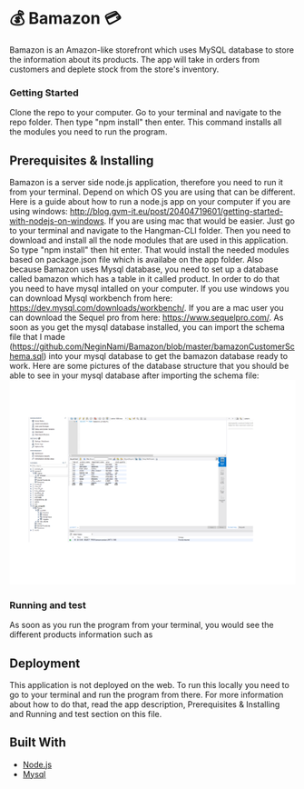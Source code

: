 # :moneybag: Bamazon :credit_card:

Bamazon is an Amazon-like storefront which uses MySQL database to store the information about its products. The app will take in orders from customers and deplete stock from the store's inventory. 

### Getting Started 

Clone the repo to your computer. Go to your terminal and navigate to the repo folder. Then type "npm install" then enter. This command installs all the modules you need to run the program.

## Prerequisites & Installing

Bamazon is a server side node.js application, therefore you need to run it from your terminal. Depend on which OS you are using that can be different. Here is a guide about how to run a node.js app on your computer if you are using windows: http://blog.gvm-it.eu/post/20404719601/getting-started-with-nodejs-on-windows. If you are using mac that would be easier. Just go to your terminal and navigate to the Hangman-CLI folder. Then you need to download and install all the node modules that are used in this application. So type "npm install" then hit enter. That would install the needed modules based on package.json file which is availabe on the app folder.
Also because Bamazon uses Mysql database, you need to set up a database called bamazon which has a table in it called product. In order to do that you need to have mysql intalled on your computer. If you use windows you can download Mysql workbench from here: https://dev.mysql.com/downloads/workbench/. If you are a mac user you can download the Sequel pro from here: https://www.sequelpro.com/. As soon as you get the mysql database installed, you can import the schema file that I made (https://github.com/NeginNami/Bamazon/blob/master/bamazonCustomerSchema.sql) into your mysql database to get the bamazon database ready to work. 
Here are some pictures of the database structure that you should be able to see in your mysql database after importing the schema file: 
![Image of db](https://github.com/NeginNami/Bamazon/blob/master/images/Bamazon_db.png)

 
### Running and test

As soon as you run the program from your terminal, you would see the different products information such as  

## Deployment

This application is not deployed on the web. To run this locally you need to go to your terminal and run the program from there. For more information about how to do that, read the app description, Prerequisites & Installing and Running and test section on this file. 

## Built With

* [Node.js](https://nodejs.org)
* [Mysql](https://www.mysql.com/)
